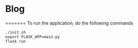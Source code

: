 # Blog
=======
To run the application,
do the following commands

```
./init.sh
export FLASK_APP=main.py
flask run
```
